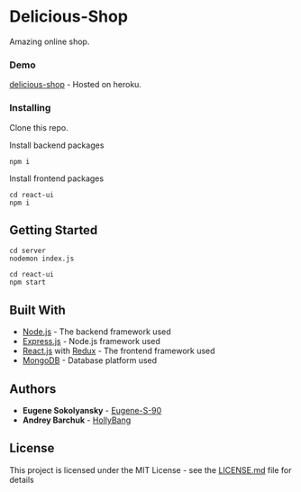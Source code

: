 # Delicious-Shop

Amazing online shop.

### Demo

[delicious-shop](https://delicious-shop.herokuapp.com/) - Hosted on heroku.

### Installing

Clone this repo.

Install backend packages

```
npm i
```

Install frontend packages

```
cd react-ui
npm i
```

## Getting Started

```
cd server
nodemon index.js

cd react-ui
npm start
```

## Built With

* [Node.js](https://nodejs.org) - The backend framework used
* [Express.js](https://github.com/expressjs/express) - Node.js framework used
* [React.js](https://github.com/facebook/react) with [Redux](https://redux.js.org/) - The frontend framework used
* [MongoDB](https://www.mongodb.com/) - Database platform used


## Authors

* **Eugene Sokolyansky** - [Eugene-S-90](https://github.com/Eugene-S-90)
* **Andrey Barchuk** - [HollyBang](https://github.com/HollyBang)


## License

This project is licensed under the MIT License - see the [LICENSE.md](LICENSE.md) file for details


